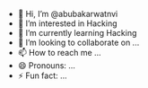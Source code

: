 - 👋 Hi, I’m @abubakarwatnvi
- 👀 I’m interested in Hacking
- 🌱 I’m currently learning Hacking
- 💞️ I’m looking to collaborate on ...
- 📫 How to reach me ...
- 😄 Pronouns: ...
- ⚡ Fun fact: ...

<!---
abubakarwatnvi/abubakarwatnvi is a ✨ special ✨ repository because its `README.md` (this file) appears on your GitHub profile.
You can click the Preview link to take a look at your changes.
--->
